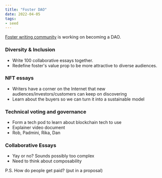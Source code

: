 ```yaml
---
title: "Foster DAO"
date: 2022-04-05
tags:
- seed
---
```


[Foster writing community](https://www.foster.co/) is working on becoming a DAO. 

### Diversity & Inclusion 
- Write 100 collaborative essays together. 
- Redefine foster's value prop to be more attractive to diverse audiences. 

### NFT essays
- Writers have a corner on the Internet that new audiences/investors/customers can keep on discovering
- Learn about the buyers so we can turn it into a sustainable model

### Technical voting and governance
- Form a tech pod to learn about blockchain tech to use
- Explainer video document
- Rob, Padmini, Rika, Dan

### Collaborative Essays
- Yay or no? Sounds possibly too complex
- Need to think about composability 

P.S. How do people get paid? (put in a proposal)
 


